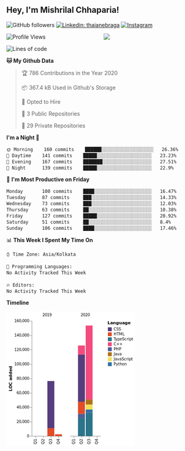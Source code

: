 <h2>Hey, I'm Mishrilal Chhaparia!</h2>

<!-- ![Mishrilal's github stats](https://github-readme-stats.vercel.app/api?username=mishrilal&theme=blue-green&show_icons=true&count_private=true) -->
![GitHub followers](https://img.shields.io/github/followers/mishrilal?color=181717&label=Follow%20%40mishrilal&logo=Github&style=for-the-badge)
[![Linkedin: thaianebraga](https://img.shields.io/badge/linkedin-%230077B5.svg?&style=for-the-badge&logo=linkedin&logoColor=white&link=https://www.linkedin.com/in/mishrilal-chhaparia-074969192/)](https://www.linkedin.com/in/mishrilal-chhaparia-074969192/)
[![Instagram](https://img.shields.io/badge/instagram-%23E4405F.svg?&style=for-the-badge&logo=instagram&logoColor=white&link=https://www.instagram.com/am_mishri/)](https://www.instagram.com/am_mishri/)


<img align='right' src="https://avatars1.githubusercontent.com/u/53535840?s=400&u=ccbf62c3091d7277d104d3666e4598207f27c197&v=4" width="250">

<!--START_SECTION:waka-->
![Profile Views](http://img.shields.io/badge/Profile%20Views-7-blue)

![Lines of code](https://img.shields.io/badge/From%20Hello%20World%20I%27ve%20Written-340310%20lines%20of%20code-blue)

**🐱 My Github Data** 

> 🏆 786 Contributions in the Year 2020
 > 
> 📦 367.4 kB Used in Github's Storage 
 > 
> 💼 Opted to Hire
 > 
> 📜 3 Public Repositories
 > 
> 🔑 29 Private Repositories 

**I'm a Night 🦉** 

```text
🌞 Morning    160 commits    ██████░░░░░░░░░░░░░░░░░░░   26.36% 
🌆 Daytime    141 commits    █████░░░░░░░░░░░░░░░░░░░░   23.23% 
🌃 Evening    167 commits    ███████░░░░░░░░░░░░░░░░░░   27.51% 
🌙 Night      139 commits    █████░░░░░░░░░░░░░░░░░░░░   22.9%

```
📅 **I'm Most Productive on Friday** 

```text
Monday       100 commits    ████░░░░░░░░░░░░░░░░░░░░░   16.47% 
Tuesday      87 commits     ███░░░░░░░░░░░░░░░░░░░░░░   14.33% 
Wednesday    73 commits     ███░░░░░░░░░░░░░░░░░░░░░░   12.03% 
Thursday     63 commits     ██░░░░░░░░░░░░░░░░░░░░░░░   10.38% 
Friday       127 commits    █████░░░░░░░░░░░░░░░░░░░░   20.92% 
Saturday     51 commits     ██░░░░░░░░░░░░░░░░░░░░░░░   8.4% 
Sunday       106 commits    ████░░░░░░░░░░░░░░░░░░░░░   17.46%

```


📊 **This Week I Spent My Time On** 

```text
⌚︎ Time Zone: Asia/Kolkata

💬 Programming Languages: 
No Activity Tracked This Week

🔥 Editors: 
No Activity Tracked This Week

```

**Timeline**

![Chart not found](https://github.com/mishrilal/mishrilal/blob/master/charts/bar_graph.png) 


<!--END_SECTION:waka-->
